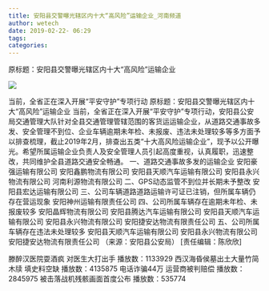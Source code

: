 ```yaml
---
title: 安阳县交警曝光辖区内十大“高风险”运输企业_河南频道
author: wetech
date: 2019-02-22- 06:29
tags: 
categories: 
---
```

原标题：安阳县交警曝光辖区内十大“高风险”运输企业
<!-- more -->
                
<img align="center" border="0" src="http://p2.ifengimg.com/a/2016/0810/204c433878d5cf9size1_w16_h16.png" />
                
            
当前，全省正在深入开展“平安守护”专项行动
原标题：安阳县交警曝光辖区内十大“高风险”运输企业
当前，全省正在深入开展“平安守护”专项行动，安阳县公安局交通管理大队针对全县交通管理管辖范围的客货运运输企业，从道路交通事故多发、安全管理不到位、企业车辆逾期未年检、未报废、违法未处理较多等多方面予以排查梳理，截止2019年2月，排查出五类“十大高风险运输企业”，现予以公开曝光。希望所属运输企业负责人及安全管理人员引起高度重视，认真履职，迅速整改，共同维护全县道路交通安全畅通。
一、道路交通事故多发的运输企业
安阳豪强运输有限公司
安阳鑫鹏物流有限公司
安阳县天顺汽车运输有限公司
安阳县永兴物流有限公司
河南利源物流有限公司
二、GPS动态监管不到位并长期未予整改
安阳县宏达运输有限公司
三、公司车辆道路道路运输许可证已注销，但所属车辆仍存在营运现象
安阳神州运输有限责任公司
四、公司所属车辆存在逾期未年检、未报废较多
安阳晶辉物流有限公司
安阳县腾达汽车运输有限公司
安阳县天顺汽车运输有限公司
安阳县永兴物流有限公司
安阳捷安达物流有限责任公司
五、公司所属车辆存在违法未处理较多
安阳县天顺汽车运输有限公司
安阳县永兴物流有限公司
安阳捷安达物流有限责任公司
（来源：安阳县公安局）
[责任编辑：陈欣欣]
            
滕醉汉医院耍酒疯 对医生大打出手
播放数：1133929
西汉海昏侯墓出土大量竹简木牍 填史料空缺
播放数：4135875
电话诈骗44万 运营商被判赔偿
播放数：2845975
被击落战机残骸画面首度公布
播放数：535774
